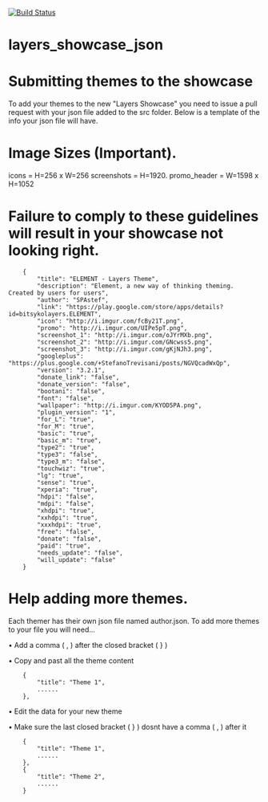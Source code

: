 [![Build Status](https://travis-ci.org/BitSyko/layers_showcase_json.svg?branch=master)](https://travis-ci.org/BitSyko/layers_showcase_json)
# layers_showcase_json
Submitting themes to the showcase
==================================

To add your themes to the new "Layers Showcase" you need to issue a pull request with your json file added to the src folder. Below is a template of the info your json file will have.

Image Sizes (Important).
=========================
icons = H=256 x W=256
screenshots = H=1920.
promo_header = W=1598 x H=1052

Failure to comply to these guidelines will result in your showcase not looking right.
======================================================================================

        {
            "title": "ELEMENT - Layers Theme",
            "description": "Element, a new way of thinking theming. Created by users for users",
            "author": "SPAstef",
            "link": "https://play.google.com/store/apps/details?id=bitsykolayers.ELEMENT",
            "icon": "http://i.imgur.com/fcBy21T.png",
            "promo": "http://i.imgur.com/UIPe5pT.png",
            "screenshot_1": "http://i.imgur.com/oJYrMXb.png",
            "screenshot_2": "http://i.imgur.com/GNcwss5.png",
            "screenshot_3": "http://i.imgur.com/gKjNJh3.png",
            "googleplus": "https://plus.google.com/+StefanoTrevisani/posts/NGVQcadWxQp",
            "version": "3.2.1",
            "donate_link": "false",
            "donate_version": "false",
            "bootani": "false",
            "font": "false",
            "wallpaper": "http://i.imgur.com/KYOD5PA.png",
            "plugin_version": "1",
            "for_L": "true",
            "for_M": "true",
            "basic": "true",
            "basic_m": "true",
            "type2": "true",
            "type3": "false",
            "type3_m": "false",
            "touchwiz": "true",
            "lg": "true",
            "sense": "true",
            "xperia": "true",
            "hdpi": "false",
            "mdpi": "false",
            "xhdpi": "true",
            "xxhdpi": "true",
            "xxxhdpi": "true",
            "free": "false",
            "donate": "false",
            "paid": "true",
            "needs_update": "false",
            "will_update": "false"
        }
        
Help adding more themes.
======================================================================================
Each themer has their own json file named author.json. To add more themes to your file you will need...

• Add a comma ( , ) after the closed bracket ( } )

• Copy and past all the theme content

        {
            "title": "Theme 1",
            ......
        },

• Edit the data for your new theme

• Make sure the last closed bracket ( } ) dosnt have a comma ( , ) after it 

        {
            "title": "Theme 1",
            ......
        },
        {
            "title": "Theme 2",
            ......
        }

